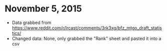 # November 5, 2015 
- Data grabbed from https://www.reddit.com/r/lrcast/comments/3rk3xg/bfz_mtgo_draft_statistics/
- Changed data: None, only grabbed the "Rank" sheet and pasted it into a csv